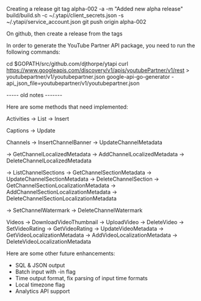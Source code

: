 
Creating a release
git tag alpha-002 -a -m "Added new alpha release"
build/build.sh -c ~/.ytapi/client_secrets.json -s ~/.ytapi/service_account.json
git push origin alpha-002

On github, then create a release from the tags

In order to generate the YouTube Partner API package, you need to run the
following commands:

cd $GOPATH/src/github.com/djthorpe/ytapi
curl https://www.googleapis.com/discovery/v1/apis/youtubePartner/v1/rest > youtubepartner/v1/youtubepartner.json
google-api-go-generator -api_json_file=youtubepartner/v1/youtubepartner.json

----- old notes -------


Here are some methods that need implemented:

Activities
-> List
-> Insert

Captions
-> Update

Channels
-> InsertChannelBanner
-> UpdateChannelMetadata

-> GetChannelLocalizedMetadata
-> AddChannelLocalizedMetadata
-> DeleteChannelLocalizedMetadata

-> ListChannelSections
-> GetChannelSectionMetadata
-> UpdateChannelSectionMetadata
-> DeleteChannelSection
-> GetChannelSectionLocalizationMetadata
-> AddChannelSectionLocalizationMetadata
-> DeleteChannelSectionLocalizationMetadata

-> SetChannelWatermark
-> DeleteChannelWatermark

Videos
-> DownloadVideoThumbnail
-> UploadVideo
-> DeleteVideo
-> SetVideoRating
-> GetVideoRating
-> UpdateVideoMetadata
-> GetVideoLocalizationMetadata
-> AddVideoLocalizationMetadata
-> DeleteVideoLocalizationMetadata

Here are some other future enhancements:

- SQL & JSON output
- Batch input with -in flag
- Time output format, fix parsing of input time formats
- Local timezone flag
- Analytics API support
